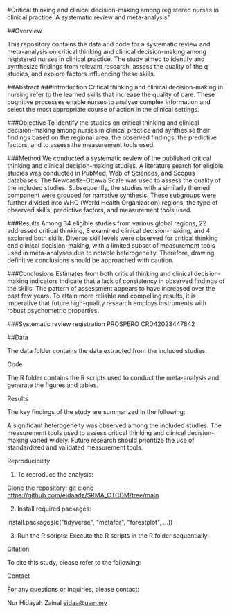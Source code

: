 #Critical thinking and clinical decision-making among registered nurses in clinical practice: A systematic review and meta-analysis"

##Overview

This repository contains the data and code for a systematic review and meta-analysis on critical thinking and clinical decision-making among registered nurses in clinical practice. The study aimed to identify and synthesize findings from relevant research, assess the quality of the q studies, and explore factors influencing these skills.

##Abstract
###Introduction 
Critical thinking and clinical decision-making in nursing refer to the learned skills that increase the quality of care. These cognitive         processes enable nurses to analyse complex information and select the most appropriate course of action in the clinical settings.

###Objective
To identify the studies on critical thinking and clinical decision-making among nurses in clinical practice and synthesise their findings based on the regional area, the observed findings, the predictive factors, and to assess the measurement tools used.

###Method
We conducted a systematic review of the published critical thinking and clinical decision-making studies. A literature search for eligible studies was conducted in PubMed, Web of Sciences, and Scopus databases. The Newcastle-Ottawa Scale was used to assess the quality of the included studies. Subsequently, the studies with a similarly themed component were grouped for narrative synthesis. These subgroups were further divided into WHO (World Health Organization) regions, the type of observed skills, predictive factors, and measurement tools used. 

###Results 
Among 34 eligible studies from various global regions, 22 addressed critical thinking, 8 examined clinical decision-making, and 4 explored both skills. Diverse skill levels were observed for critical thinking and clinical decision-making, with a limited subset of measurement tools used in meta-analyses due to notable heterogeneity. Therefore, drawing definitive conclusions should be approached with caution. 

###Conclusions
Estimates from both critical thinking and clinical decision-making indicators indicate that a lack of consistency in observed findings of the skills. The pattern of assessment appears to have increased over the past few years. To attain more reliable and compelling results, it is imperative that future high-quality research employs instruments with robust psychometric properties.  

###Systematic review registration
PROSPERO CRD42023447842 


##Data

The data folder contains the data extracted from the included studies.

Code

The R folder contains the R scripts used to conduct the meta-analysis and generate the figures and tables.

Results

The key findings of the study are summarized in the following:

A significant heterogeneity was observed among the included studies.
The measurement tools used to assess critical thinking and clinical decision-making varied widely.
Future research should prioritize the use of standardized and validated measurement tools.

Reproducibility

1. To reproduce the analysis:

  Clone the repository:
  git clone https://github.com/eidaadz/SRMA_CTCDM/tree/main

2. Install required packages:

  install.packages(c("tidyverse", "metafor", "forestplot", ...))

3. Run the R scripts: Execute the R scripts in the R folder sequentially.

Citation

To cite this study, please refer to the following:

Contact

For any questions or inquiries, please contact:

  Nur Hidayah Zainal
  eidaa@usm.my



